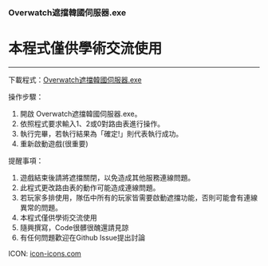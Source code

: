 ### Overwatch遮擋韓國伺服器.exe 

# 本程式僅供學術交流使用 
*** 
下載程式：[Overwatch遮擋韓國伺服器.exe](https://github.com/Bighsueh/OverwatchAvoidKoreaServer/raw/master/Overwatch%E9%81%AE%E6%93%8B%E9%9F%93%E5%9C%8B%E4%BC%BA%E6%9C%8D%E5%99%A8.exe)

操作步驟：
1. 開啟 Overwatch遮擋韓國伺服器.exe。 
2. 依照程式要求輸入1、2或0對路由表進行操作。 
3. 執行完畢，若執行結果為「確定!」則代表執行成功。 
4. 重新啟動遊戲(很重要)

提醒事項： 
1. 遊戲結束後請將遮擋關閉，以免造成其他服務連線問題。
2. 此程式更改路由表的動作可能造成連線問題。
3. 若玩家多排使用，隊伍中所有的玩家皆需要啟動遮擋功能，否則可能會有連線異常的問題。
4. 本程式僅供學術交流使用
5. 隨興撰寫，Code很髒很醜還請見諒
6. 有任何問題歡迎在Github Issue提出討論

ICON: [icon-icons.com](https://icon-icons.com/icon/windows-defender/14632)
